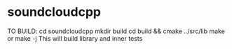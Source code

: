 soundcloudcpp
========

TO BUILD:
cd soundcloudcpp
mkdir build
cd build && cmake ../src/lib
make or make -j <your num of cpus>
This will build library and inner tests




